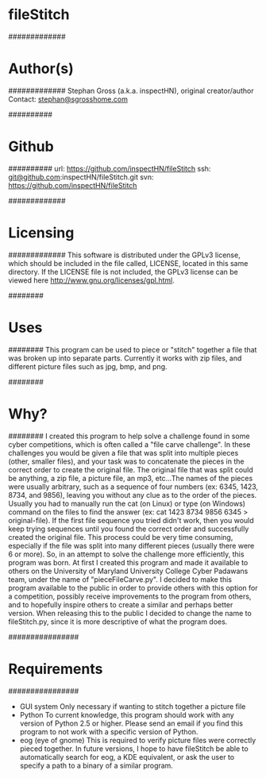fileStitch
==========
#############
# Author(s) #
#############
Stephan Gross (a.k.a. inspectHN), original creator/author
Contact: stephan@sgrosshome.com

##########
# Github #
##########
url: https://github.com/inspectHN/fileStitch
ssh: git@github.com:inspectHN/fileStitch.git
svn: https://github.com/inspectHN/fileStitch

#############
# Licensing #
#############
This software is distributed under the GPLv3 license, which should be included in the file called, LICENSE, located in this same directory.  If the LICENSE file is not included, the GPLv3 license can be viewed here http://www.gnu.org/licenses/gpl.html.

########
# Uses #
########
This program can be used to piece or "stitch" together a file that was broken up into separate parts.  Currently it works with zip files, and different picture files such as jpg, bmp, and png.

########
# Why? #
########
  I created this program to help solve a challenge found in some cyber competitions, which is often called a "file carve challenge".  In these challenges you would be given a file that was split into multiple pieces (other, smaller files), and your task was to concatenate the pieces in the correct order to create the original file.  The original file that was split could be anything, a zip file, a picture file, an mp3, etc...The names of the pieces were usually arbitrary, such as a sequence of four numbers (ex: 6345, 1423, 8734, and 9856), leaving you without any clue as to the order of the pieces.  Usually you had to manually run the cat (on Linux) or type (on Windows) command on the files to find the answer (ex: cat 1423 8734 9856 6345 > original-file).  If the first file sequence you tried didn't work, then you would keep trying sequences until you found the correct order and successfully created the original file.
  This process could be very time consuming, especially if the file was split into many different pieces (usually there were 6 or more). So, in an attempt to solve the challenge more efficiently, this program was born.  At first I created this program and made it available to others on the University of Maryland University College Cyber Padawans team, under the name of "pieceFileCarve.py".  I decided to make this program available to the public in order to provide others with this option for a competition, possibly receive improvements to the program from others, and to hopefully inspire others to create a similar and perhaps better version.  When releasing this to the public I decided to change the name to fileStitch.py, since it is more descriptive of what the program does.

################
# Requirements #
################
- GUI system
	Only necessary if wanting to stitch together a picture file
- Python
	To current knowledge, this program should work with any version of Python 2.5 or higher.  Please send an email if you find this program to not work with a specific version of Python.
- eog (eye of gnome)
	This is required to verify picture files were correctly pieced together. In future versions, I hope to have fileStitch be able to automatically search for eog, a KDE equivalent, or ask the user to specify a path to a binary of a similar program.
